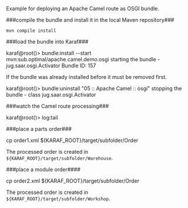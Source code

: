 Example for deploying an Apache Camel route as OSGI bundle.

###compile the bundle and install it in the local Maven repository###

    mvn compile install

###load the bundle into Karaf###

   karaf@root()> bundle:install --start mvn:sub.optimal/apache.camel.demo.osgi
   starting the bundle - jug.saar.osgi.Activator
   Bundle ID: 157

If the bundle was already installed before it must be removed first.

   karaf@root()> bundle:uninstall "05 :: Apache Camel :: osgi"
   stopping the bundle - class jug.saar.osgi.Activator

###watch the Camel route processing###

   karaf@root()> log:tail

###place a parts order###

   cp order1.xml ${KARAF_ROOT}/target/subfolder/Order

The processed order is created in `${KARAF_ROOT}/target/subfolder/Warehouse`.

###place a module order####

   cp order2.xml ${KARAF_ROOT}/target/subfolder/Order

The processed order is created in `${KARAF_ROOT}/target/subfolder/Workshop`.
